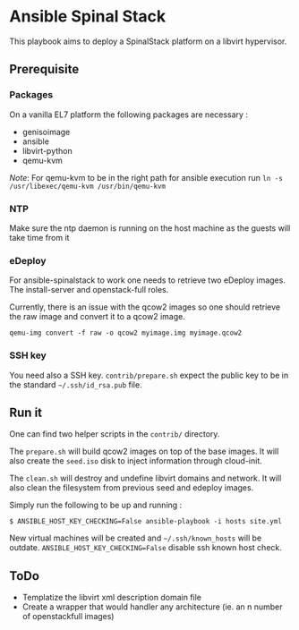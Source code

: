 Ansible Spinal Stack
====================

This playbook aims to deploy a SpinalStack platform on a libvirt hypervisor.

Prerequisite
------------

### Packages

On a vanilla EL7 platform the following packages are necessary :

  * genisoimage
  * ansible
  * libvirt-python
  * qemu-kvm

*Note*: For qemu-kvm to be in the right path for ansible execution run `ln -s /usr/libexec/qemu-kvm /usr/bin/qemu-kvm`

### NTP

Make sure the ntp daemon is running on the host machine as the guests will take time from it

### eDeploy

For ansible-spinalstack to work one needs to retrieve two eDeploy images. The install-server and openstack-full roles.

Currently, there is an issue with the qcow2 images so one should retrieve the raw image and convert it to a qcow2 image.

```
qemu-img convert -f raw -o qcow2 myimage.img myimage.qcow2
```

### SSH key

You need also a SSH key. `contrib/prepare.sh` expect the public key to be in the standard `~/.ssh/id_rsa.pub` file.

Run it
------

One can find two helper scripts in the `contrib/` directory.

The `prepare.sh` will build qcow2 images on top of the base images. It will also create the `seed.iso` disk to inject information through cloud-init.

The `clean.sh` will destroy and undefine libvirt domains and network. It will also clean the filesystem from previous seed and edeploy images.

Simply run the following to be up and running :

    $ ANSIBLE_HOST_KEY_CHECKING=False ansible-playbook -i hosts site.yml

New virtual machines will be created and `~/.ssh/known_hosts` will be outdate.
`ANSIBLE_HOST_KEY_CHECKING=False` disable ssh known host check.

ToDo
----

* Templatize the libvirt xml description domain file
* Create a wrapper that would handler any architecture (ie. an n number of openstackfull images)
